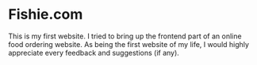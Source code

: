 # Fishie.com
This is my first website. I tried to bring up the frontend part of an online food ordering website. As being the first website of my life, I would highly appreciate every feedback and suggestions (if any).
